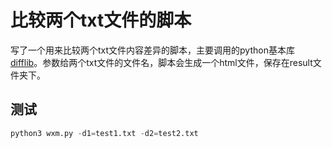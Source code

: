 # 比较两个txt文件的脚本
写了一个用来比较两个txt文件内容差异的脚本，主要调用的python基本库 [difflib](https://docs.python.org/3/library/difflib.html)。参数给两个txt文件的文件名，脚本会生成一个html文件，保存在result文件夹下。
## 测试
```python
python3 wxm.py -d1=test1.txt -d2=test2.txt
```
